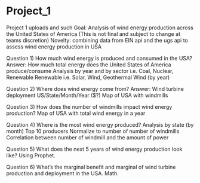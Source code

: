# Project_1
Project 1 uploads and such
Goal: Analysis of wind energy production across the United States of America
(This is not final and subject to change at teams discretion) 
Novelty: combining data from EIN api and the ugs api to assess wind energy production in USA

Question 1) How much wind energy is produced and consumed in the USA?
Answer: 
How much total energy does the United States of America produce/consume
Analysis by year and by sector i.e. Coal, Nuclear, Renewable
Renewable  i.e. Solar, Wind, Geothermal
Wind (by year)

Question 2) Where does wind energy come from?
Answer:
Wind turbine deployment US/State/Month/Year ($?)
Map of USA with windmills

Question 3) How does the number of windmills impact wind energy production?
Map of USA with total wind energy in a year

Question 4) Where is the most wind energy produced?
Analysis by state (by month) Top 10 producers
Normalize to number of number of windmills
Correlation between number of windmill and the amount of power

Question 5) What does the next 5 years  of wind energy production look like? 
Using Prophet.

Question 6) What’s the marginal benefit and marginal of wind turbine production and deployment in the USA.
Math. 
